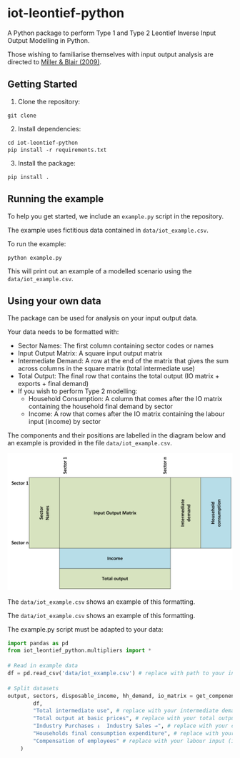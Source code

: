 # iot-leontief-python

A Python package to perform Type 1 and Type 2 Leontief Inverse Input Output Modelling in Python.

Those wishing to familiarise themselves with input output analysis are directed to [Miller & Blair (2009)](http://digamo.free.fr/io2009.pdf).

## Getting Started

1. Clone the repository:

```
git clone 
```

2. Install dependencies:

```
cd iot-leontief-python
pip install -r requirements.txt
```

3. Install the package:

```
pip install .
```

## Running the example

To help you get started, we include an `example.py` script in the repository.

The example uses fictitious data contained in `data/iot_example.csv`.

To run the example:

```
python example.py
```

This will print out an example of a modelled scenario using the `data/iot_example.csv`.

## Using your own data

The package can be used for analysis on your input output data.

Your data needs to be formatted with:
* Sector Names: The first column containing sector codes or names
* Input Output Matrix: A square input output matrix
* Intermediate Demand: A row at the end of the matrix that gives the sum across columns in the square matrix (total intermediate use)
* Total Output: The final row that contains the total output (IO matrix + exports + final demand)
* If you wish to perform Type 2 modelling:
  * Household Consumption: A column that comes after the IO matrix containing the household final demand by sector
  * Income: A row that comes after the IO matrix containing the labour input (income) by sector

The components and their positions are labelled in the diagram below and an example is provided in the file `data/iot_example.csv`.

![Input Output Table Example](imgs\IOTemplate.png)

The `data/iot_example.csv` shows an example of this formatting.

The `data/iot_example.csv` shows an example of this formatting.

The example.py script must be adapted to your data:

```python
import pandas as pd
from iot_leontief_python.multipliers import *

# Read in example data
df = pd.read_csv('data/iot_example.csv') # replace with path to your input output data

# Split datasets
output, sectors, disposable_income, hh_demand, io_matrix = get_components(
        df,
        "Total intermediate use", # replace with your intermediate demand column name
        "Total output at basic prices", # replace with your total output row name
        "Industry Purchases ↓  Industry Sales →", # replace with your column that contains sector names
        "Households final consumption expenditure", # replace with your household final demand column name
        "Compensation of employees" # replace with your labour input (income) name
    )
```
